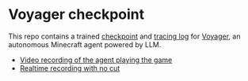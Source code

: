 # Voyager checkpoint
This repo contains a trained [checkpoint](ckpt) and [tracing log](openai_requests.json) for [Voyager](https://github.com/MineDojo/Voyager), an autonomous Minecraft agent powered by LLM.

- [Video recording of the agent playing the game](https://youtu.be/yOjhNXWyQgM)
- [Realtime recording with no cut](https://youtu.be/qQZElCRuaqU)
